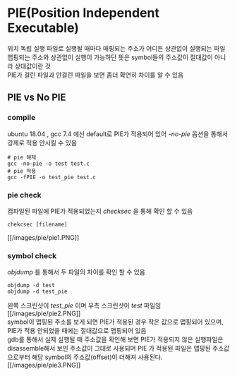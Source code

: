 # PIE(Position Independent Executable)
위치 독립 실행 파일로 실행될 때마다 매핑되는 주소가 어디든 상관없이 실행되는 파일   
맵핑되는 주소와 상관없이 실행이 가능하단 뜻은 symbol들의 주소값이 절대값이 아니라 상대값이란 것  
PIE가 걸린 파일과 안걸린 파일을 보면 좀더 확연히 차이를 알 수 있음   





## PIE vs No PIE
### compile 
ubuntu 18.04 , gcc 7.4 에선 default로 PIE가 적용되어 있어 *-no-pie* 옵션을 통해서 강제로 적용 안시킬 수 있음 
```
# pie 해제
gcc -no-pie -o test test.c
# pie 적용
gcc -fPIE -o test_pie test.c
```

### pie check 
컴파일된 파일에 PIE가 적용되었는지 *checksec* 을 통해 확인 할 수 있음 
```
chekcsec [filename] 
```
[[/images/pie/pie1.PNG]]  


### symbol check
*objdump* 를 통해서 두 파일의 차이를 확인 할 수 있음 
```
objdump -d test
objdump -d test_pie
```

왼쪽 스크린샷이 *test_pie* 이며 우측 스크린샷이 *test* 파일임   
[[/images/pie/pie2.PNG]]    
symbol이 맵핑된 주소를 보게 되면 PIE가 적용된 경우 작은 값으로 맵핑되어 있으며, PIE가 적용 안되었을 때에는 절대값으로 맵핑되어 있음  
gdb를 통해서 실제 실행될 때 주소값을 확인해 보면 PIE가 적용되지 않은 실행파일은 disassemble해서 보인 주소값이 그대로 사용되며 PIE 가 적용된 파일은 맵핑된 주소값으로부터 해당 symbol의 주소값(offset)이 더해져 사용된다. 
[[/images/pie/pie3.PNG]]








